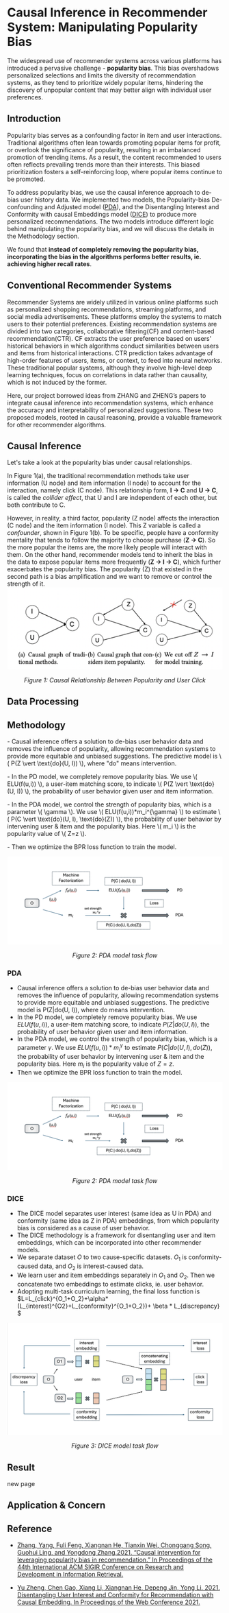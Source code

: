 # Causal Inference in Recommender System: Manipulating Popularity Bias
The widespread use of recommender systems across various platforms has introduced a pervasive challenge - **popularity bias**. This bias overshadows personalized selections and limits the diversity of recommendation systems, as they tend to prioritize widely popular items, hindering the discovery of unpopular content that may better align with individual user preferences. 

## Introduction
Popularity bias serves as a confounding factor in item and user interactions. Traditional algorithms often lean towards promoting popular items for profit, or overlook the significance of popularity, resulting in an imbalanced promotion of trending items. As a result, the content recommended to users often reflects prevailing trends more than their interests. This biased prioritization fosters a self-reinforcing loop, where popular items continue to be promoted.

To address popularity bias, we use the causal inference approach to de-bias user history data. We implemented two models, the Popularity-bias De-confounding and Adjusted model ([PDA](https://arxiv.org/pdf/2105.06067.pdf)), and the Disentangling Interest and Conformity with causal Embeddings model ([DICE](https://arxiv.org/pdf/2006.11011.pdf)) to produce more personalized recommendations. The two models introduce different logic behind manipulating the popularity bias, and we will discuss the details in the Methodology section.

We found that **instead of completely removing the popularity bias, incorporating the bias in the algorithms performs better results, ie. achieving higher recall rates**. 

## Conventional Recommender Systems
Recommender Systems are widely utilized in various online platforms such as personalized shopping recommendations, streaming platforms, and social media advertisements. These platforms employ the systems to match users to their potential preferences. Existing recommendation systems are divided into two categories, collaborative filtering(CF) and content-based recommendation(CTR). CF extracts the user preference based on users’ historical behaviors in which algorithms conduct similarities between users and items from historical interactions. CTR prediction takes advantage of high-order features of users, items, or context, to feed into neural networks. These traditional popular systems, although they involve high-level deep learning techniques, focus on correlations in data rather than causality, which is not induced by the former.

Here, our project borrowed ideas from ZHANG and ZHENG’s papers to integrate causal inference into recommendation systems, which enhance the accuracy and interpretability of personalized suggestions. These two proposed models, rooted in causal reasoning, provide a valuable framework for other recommender algorithms. 

## Causal Inference 
Let's take a look at the popularity bias under causal relationships.

In Figure 1(a), the traditional recommendation methods take user information (U node) and item information (I node) to account for the interaction, namely click (C node). This relationship form, **I -> C** and **U -> C**, is called the *collider effect*, that U and I are independent of each other, but both contribute to C.

However, in reality, a third factor, popularity (Z node) affects the interaction (C node) and the item information (I node). This Z variable is called a *confounder*, shown in Figure 1(b). To be specific, people have a conformity mentality that tends to follow the majority to choose purchase (**Z -> C**). So the more popular the items are, the more likely people will interact with them. On the other hand, recommender models tend to inherit the bias in the data to expose popular items more frequently (**Z -> I -> C**), which further exacerbates the popularity bias. The popularity (Z) that existed in the second path is a bias amplification and we want to remove or control the strength of it. 
![Image](images/pda_causal_graph.png)
<p align="center"><em>Figure 1: Causal Relationship Between Popularity and User Click</em></p>

## Data Processing

## Methodology
<html>
<body>
  <p>- Causal inference offers a solution to de-bias user behavior data and removes the influence of popularity, allowing recommendation systems to provide more equitable and unbiased suggestions. The predictive model is \( P(Z \vert \text{do}(U, I)) \), where "do" means intervention.

  <p>- In the PD model, we completely remove popularity bias. We use \( ELU(f(u,i)) \), a user-item matching score, to indicate \( P(Z \vert \text{do}(U, I)) \), the probability of user behavior given user and item information.

  <p>- In the PDA model, we control the strength of popularity bias, which is a parameter \( \gamma \). We use \( ELU(f(u,i))*m_i^{\gamma} \) to estimate \( P(C \vert \text{do}(U, I), \text{do}(Z)) \), the probability of user behavior by intervening user & item and the popularity bias. Here \( m_i \) is the popularity value of \( Z=z \).

  <p>- Then we optimize the BPR loss function to train the model.</p>
</body>
</html>

<!-- - Causal inference offers a solution to de-bias user behavior data and removes the influence of popularity, allowing recommendation systems to provide more equitable and unbiased suggestions. The predictive model is P(Z|do(U, I)), where do means intervention. 
- In the PD model, we completely remove popularity bias. We use $ELU(f(u,i))$, a user-item matching score, to indicate $P(Z|do(U, I))$, the probability of user behavior given user and item information. 
- In the PDA model, we control the strength of popularity bias, which is a parameter $\gamma$. We use $ELU(f(u,i))*m_i^{\gamma}$ to estimate $P(C|do(U, I), do(Z))$, the probability of user behavior by intervening user & item and the popularity bias. Here $m_i$ is the popularity value of $Z=z$.
- Then we optimize the BPR loss function to train the model. -->

![Image](images/pda.png)
<p align="center"><em>Figure 2: PDA model task flow</em></p>

### PDA
- Causal inference offers a solution to de-bias user behavior data and removes the influence of popularity, allowing recommendation systems to provide more equitable and unbiased suggestions. The predictive model is P(Z|do(U, I)), where do means intervention. 
- In the PD model, we completely remove popularity bias. We use $ELU(f(u,i))$, a user-item matching score, to indicate $P(Z|do(U, I))$, the probability of user behavior given user and item information. 
- In the PDA model, we control the strength of popularity bias, which is a parameter $\gamma$. We use $ELU(f(u,i))*m_i^{\gamma}$ to estimate $P(C|do(U, I), do(Z))$, the probability of user behavior by intervening user & item and the popularity bias. Here $m_i$ is the popularity value of $Z=z$.
- Then we optimize the BPR loss function to train the model.

![Image](images/pda.png)
<p align="center"><em>Figure 2: PDA model task flow</em></p>

### DICE
- The DICE model separates user interest (same idea as U in PDA) and conformity (same idea as Z in PDA) embeddings, from which popularity bias is considered as a cause of user behavior. 
- The DICE methodology is a framework for disentangling user and item embeddings, which can be incorporated into other recommender models.
- We separate dataset $O$ to two cause-specific datasets. $O_1$ is conformity-caused data, and $O_2$ is interest-caused data. 
- We learn user and item embeddings separately in $O_1$ and $O_2$. Then we concatenate two embeddings to estimate clicks, ie. user behavior. 
- Adopting multi-task curriculum learning, the final loss function is $L=L_{click}^{O_1+O_2}+\alpha*(L_{interest}^{O2}+L_{conformity}^{O_1+O_2})+ \beta * L_{discrepancy} $ 


![Image](images/dice.png)
<p align="center"><em>Figure 3: DICE model task flow</em></p>

## Result
new page

## Application & Concern

## Reference
- [Zhang, Yang, Fuli Feng, Xiangnan He, Tianxin Wei, Chonggang Song, Guohui Ling, and Yongdong Zhang.2021. “Causal intervention for leveraging popularity bias in recommendation.” In Proceedings of the 44th International ACM SIGIR Conference on Research and Development in Information Retrieval.](https://arxiv.org/pdf/2105.06067.pdf)
 								
- [Yu Zheng, Chen Gao, Xiang Li, Xiangnan He, Depeng Jin, Yong Li. 2021. Disentangling User Interest and Conformity for Recommendation with Causal Embedding. In Proceedings of the Web Conference 2021.](https://arxiv.org/pdf/2006.11011.pdf)
